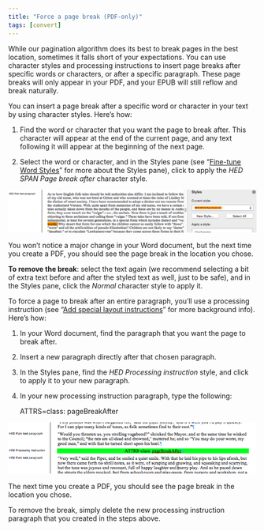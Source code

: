 ```yaml
---
title: "Force a page break (PDF-only)"
tags: [convert]
---
```

 
<html><body><section data-type="chapter" class="hsecchapter" data-hederis-type="hsecchapter" id="force-page-break" data-pi-attrs="id: force-page-break; data-tags: convert;" role="doc-chapter" data-tags="convert" data-author-name=" " data-book-title=" " title="Force a page break (PDF-only)"><p class="hblkp" data-hederis-type="hblkp" id="pDaryvLvT">While our pagination algorithm does its best to break pages in the best location, sometimes it falls short of your expectations. You can use character styles and processing instructions to insert page breaks after specific words or characters, or after a specific paragraph. These page breaks will only appear in your PDF, and your EPUB will still reflow and break naturally.</p><section class="hwprsubsection" data-hederis-type="hwprsubsection" id="pQa3GhDSo" data-type="subsection" title="Subsection 1"><p class="hblkp" data-hederis-type="hblkp" id="phlGsJwKm">You can insert a page break after a specific word or character in your text by using character styles. Here&#8217;s how:</p><ol class="hwprnumlist" data-hederis-type="hwprnumlist" id="ptY22kHvi"><li class="hblkoli" data-hederis-type="hblkoli" id="lipjQ9xHkA"><p class="hblkoli" data-hederis-type="hblklip" id="pJ1qFiISM">Find the word or character that you want the page to break after. This character will appear at the end of the current page, and any text following it will appear at the beginning of the next page.</p></li><li class="hblkoli" data-hederis-type="hblkoli" id="li6Ear4oez"><p class="hblkoli" data-hederis-type="hblklip" id="p94wSPJTh">Select the word or character, and in the Styles pane (see &#8220;<a href="{% link _docs/fine-tune-styles.md %}" class="hspana" data-hederis-type="hspana" id="pIfeajxzW">Fine-tune Word Styles</a>&#8221; for more about the Styles pane), click to apply the <em data-hederis-type="hspanem" id="pQlula800">HED SPAN <em class="hspanem" data-hederis-type="hspanem" id="psbQTKo1m">Page break after </em></em>character style<em class="hspanem" data-hederis-type="hspanem" id="pSJz1eFky">.</em></p></li></ol><img data-hederis-type="hblkimg" class="hblkimg" id="pwBMu6dns" src="/images/forcecharbr.png" data-img-src="/images/forcecharbr.png"/><p class="hblkp" data-hederis-type="hblkp" id="p8vWwrLzm">You won&#8217;t notice a major change in your Word document, but the next time you create a PDF, you should see the page break in the location you chose.</p><p class="hblkp" data-hederis-type="hblkp" id="pUf5IBYNH"><strong data-hederis-type="hspanstrong" id="pC4gFWb3a">To remove the break</strong>: select the text again (we recommend selecting a bit of extra text before and after the styled text as well, just to be safe), and in the Styles pane, click the <em class="hspanem" data-hederis-type="hspanem" id="pSzlaxiOu">Normal</em> character style to apply it.</p></section><section class="hwprsubsection" data-hederis-type="hwprsubsection" id="pWZfAV0fd" data-type="subsection" title="Subsection 2"><p class="hblkp" data-hederis-type="hblkp" id="puArAIOSo">To force a page to break after an entire paragraph, you&#8217;ll use a processing instruction (see &#8220;<a href="{% link _docs/custom-design.md %}" class="hspana" data-hederis-type="hspana" id="ploJ4Ezqz">Add special layout instructions</a>&#8221; for more background info). Here&#8217;s how:</p><ol class="hwprnumlist" data-hederis-type="hwprnumlist" id="phmqVtK9C"><li class="hblkoli" data-hederis-type="hblkoli" id="lilvv13KVH"><p class="hblkoli" data-hederis-type="hblklip" id="pX9V97kCZ">In your Word document, find the paragraph that you want the page to break after.</p></li><li class="hblkoli" data-hederis-type="hblkoli" id="liG0CbUvMs"><p class="hblkoli" data-hederis-type="hblklip" id="ppjpQS8jr">Insert a new paragraph directly after that chosen paragraph.</p></li><li class="hblkoli" data-hederis-type="hblkoli" id="liTe6WnKnH"><p class="hblkoli" data-hederis-type="hblklip" id="pfmRyw5pa">In the Styles pane, find the <em class="hspanem" data-hederis-type="hspanem" id="pjnhjYS8W">HED Processing instruction</em> style, and click to apply it to your new paragraph.</p></li><li class="hblkoli" data-hederis-type="hblkoli" id="lig0Ji1A9i"><p class="hblkoli" data-hederis-type="hblklip" id="pMHBY7Dve">In your new processing instruction paragraph, type the following:</p><div class="hwprliteral" data-hederis-type="hwprliteral" id="pArAa8WMs" data-type="programlisting" role="doc-example"><p class="hblkp" data-hederis-type="hblkp" id="pYNYPLDKW">ATTRS=class: pageBreakAfter</p></div></li></ol><img data-hederis-type="hblkimg" class="hblkimg" id="p0u0Ks4oJ" src="/images/forcebr.png" data-img-src="/images/forcebr.png"/><p class="hblkp" data-hederis-type="hblkp" id="phXPKm511">The next time you create a PDF, you should see the page break in the location you chose.</p><p class="hblkp" data-hederis-type="hblkp" id="prLkZbiHo">To remove the break, simply delete the new processing instruction paragraph that you created in the steps above.</p></section></section></body></html>
